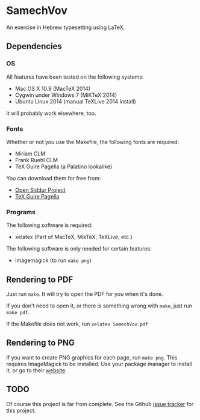 SamechVov
=========

An exercise in Hebrew typesetting using LaTeX.

Dependencies
------------
### OS
All features have been tested on the following systems:
* Mac OS X 10.9 (MacTeX 2014)
* Cygwin under Windows 7 (MiKTeX 2014)
* Ubuntu Linux 2014 (manual TeXLive 2014 install)

It will probably work elsewhere, too.

### Fonts
Whether or not you use the Makefile, the following fonts are required:
* Miriam CLM
* Frank Ruehl CLM
* TeX Guire Pagella (a Palatino lookalike)

You can download them for free from:
* [Open Siddur Project](http://opensiddur.org/tools/fonts/)
* [TeX Guire Pagella](http://www.gust.org.pl/projects/e-foundry/tex-gyre/pagella)

### Programs
The following software is required:
* xelatex (Part of MacTeX, MikTeX, TeXLive, etc.)

The following software is only needed for certain features:
* imagemagick (to run `make png`)

Rendering to PDF
----------------
Just run `make`. It will try to open the PDF for you when it's done.

If you don't need to open it, or there is something wrong with `make`, just run `make pdf`.

If the Makefile does not work, run `xelatex SamechVov.pdf`

Rendering to PNG
----------------
If you want to create PNG graphics for each page, run `make png`. This requires ImageMagick to be installed. Use your package manager to install it, or go to their [website](http://www.imagemagick.org/).

TODO
----
Of course this project is far from complete. See the Github [issue tracker](https://github.com/chaimleib/SamechVov/issues) for this project.

